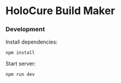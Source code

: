 # HoloCure Build Maker

### Development

Install dependencies:
```
npm install
```

Start server:
```
npm run dev
```